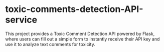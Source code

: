 # toxic-comments-detection-API-service
This project provides a Toxic Comment Detection API powered by Flask, where users can fill out a simple form to instantly receive their API key and use it to analyze text comments for toxicity.

